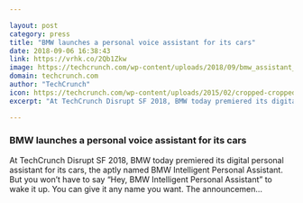```yaml
---

layout: post
category: press
title: "BMW launches a personal voice assistant for its cars"
date: 2018-09-06 16:38:43
link: https://vrhk.co/2Qb1Zkw
image: https://techcrunch.com/wp-content/uploads/2018/09/bmw_assistant_featured_image.png?w=764
domain: techcrunch.com
author: "TechCrunch"
icon: https://techcrunch.com/wp-content/uploads/2015/02/cropped-cropped-favicon-gradient.png?w=180
excerpt: "At TechCrunch Disrupt SF 2018, BMW today premiered its digital personal assistant for its cars, the aptly named BMW Intelligent Personal Assistant. But you won’t have to say “Hey, BMW Intelligent Personal Assistant” to wake it up. You can give it any name you want. The announcemen…"

---
```


### BMW launches a personal voice assistant for its cars

At TechCrunch Disrupt SF 2018, BMW today premiered its digital personal assistant for its cars, the aptly named BMW Intelligent Personal Assistant. But you won’t have to say “Hey, BMW Intelligent Personal Assistant” to wake it up. You can give it any name you want. The announcemen…